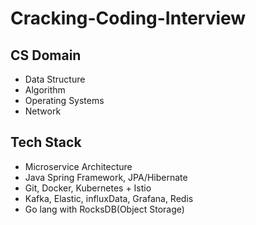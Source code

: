 # Cracking-Coding-Interview
## CS Domain
- Data Structure
- Algorithm
- Operating Systems
- Network

## Tech Stack 
- Microservice Architecture
- Java Spring Framework, JPA/Hibernate
- Git, Docker, Kubernetes + Istio
- Kafka, Elastic, influxData, Grafana, Redis
- Go lang with RocksDB(Object Storage)